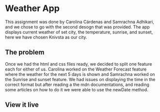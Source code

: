 # Weather App

This assignment was done by Carolina Cárdenas and Samrachna Adhikari, and we chose to go with the second desogn that was provided. The app displays current weather of set city, the temperature, sunrise, and sunset, here we have chosen Knivsta as our city.

## The problem

Once we had the html and css files ready, we decided to split one feature each for either of us. Carolina worked on the Weather Forecast feature where the weather for the next 5 days is shown and Samrachna worked on the Sunrise and sunset feature. We had issues on displaying the time in the correct format but after reading a the mdn documentations, and reading some articles on how to do it we were able to use the newDate method. 

## View it live


